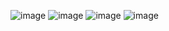 ![image](https://github.com/user-attachments/assets/41f8f6dc-7263-4841-8ba6-1b5a5def3936)
![image](https://github.com/user-attachments/assets/980e08eb-ab7f-4be3-8c47-d03bb424cb26)
![image](https://github.com/user-attachments/assets/296782ba-c893-4d7e-90f8-030747a56914)
![image](https://github.com/user-attachments/assets/94ac0a3d-34dd-4c12-a564-eaa2a534e61d)
